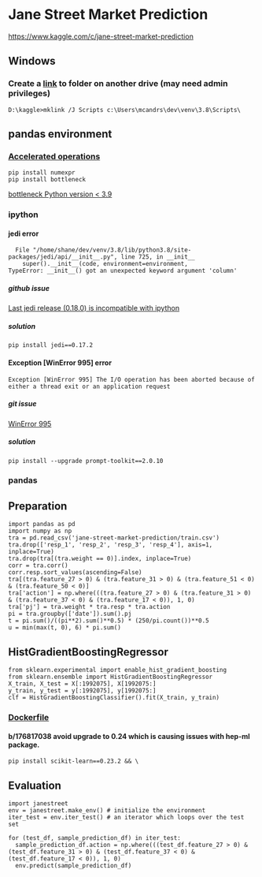 # Jane Street Market Prediction
https://www.kaggle.com/c/jane-street-market-prediction
## Windows
### Create a [link](https://www.howtogeek.com/howto/16226/complete-guide-to-symbolic-links-symlinks-on-windows-or-linux) to folder on another drive (may need admin privileges)
    D:\kaggle>mklink /J Scripts c:\Users\mcandrs\dev\venv\3.8\Scripts\
## pandas environment
### [Accelerated operations](https://pandas.pydata.org/pandas-docs/stable/user_guide/basics.html?highlight=numexpr#accelerated-operations)
    pip install numexpr
    pip install bottleneck
[bottleneck Python version < 3.9](https://pypi.org/project/Bottleneck/)
### ipython
#### jedi error
      File "/home/shane/dev/venv/3.8/lib/python3.8/site-packages/jedi/api/__init__.py", line 725, in __init__
        super().__init__(code, environment=environment,
    TypeError: __init__() got an unexpected keyword argument 'column'
##### github issue
[Last jedi release (0.18.0) is incompatible with ipython](https://github.com/ipython/ipython/issues/12740)
##### solution
    pip install jedi==0.17.2
#### Exception [WinError 995] error
    Exception [WinError 995] The I/O operation has been aborted because of either a thread exit or an application request
##### git issue
[WinError 995](https://github.com/ipython/ipython/issues/12049)
##### solution
    pip install --upgrade prompt-toolkit==2.0.10
### pandas
## Preparation
    import pandas as pd
    import numpy as np
    tra = pd.read_csv('jane-street-market-prediction/train.csv')
    tra.drop(['resp_1', 'resp_2', 'resp_3', 'resp_4'], axis=1, inplace=True)
    tra.drop(tra[(tra.weight == 0)].index, inplace=True)
    corr = tra.corr()
    corr.resp.sort_values(ascending=False)
    tra[(tra.feature_27 > 0) & (tra.feature_31 > 0) & (tra.feature_51 < 0) & (tra.feature_50 < 0)]
    tra['action'] = np.where(((tra.feature_27 > 0) & (tra.feature_31 > 0) & (tra.feature_37 < 0) & (tra.feature_17 < 0)), 1, 0)
    tra['pj'] = tra.weight * tra.resp * tra.action
    pi = tra.groupby(['date']).sum().pj
    t = pi.sum()/((pi**2).sum()**0.5) * (250/pi.count())**0.5
    u = min(max(t, 0), 6) * pi.sum()
## HistGradientBoostingRegressor
    from sklearn.experimental import enable_hist_gradient_boosting
    from sklearn.ensemble import HistGradientBoostingRegressor
    X_train, X_test = X[:1992075], X[1992075:]
    y_train, y_test = y[:1992075], y[1992075:]
    clf = HistGradientBoostingClassifier().fit(X_train, y_train)
### [Dockerfile](https://github.com/Kaggle/docker-python/blob/master/Dockerfile)
#### b/176817038 avoid upgrade to 0.24 which is causing issues with hep-ml package.
    pip install scikit-learn==0.23.2 && \
## Evaluation
    import janestreet
    env = janestreet.make_env() # initialize the environment
    iter_test = env.iter_test() # an iterator which loops over the test set

    for (test_df, sample_prediction_df) in iter_test:
      sample_prediction_df.action = np.where(((test_df.feature_27 > 0) & (test_df.feature_31 > 0) & (test_df.feature_37 < 0) & (test_df.feature_17 < 0)), 1, 0)
      env.predict(sample_prediction_df)
